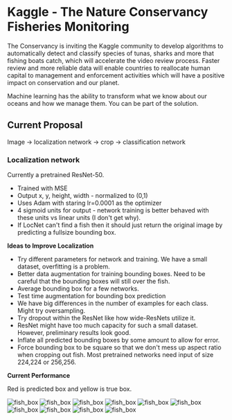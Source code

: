 # Kaggle - The Nature Conservancy Fisheries Monitoring

The Conservancy is inviting the Kaggle community to develop algorithms to automatically detect and classify species of tunas, sharks and more that fishing boats catch, which will accelerate the video review process. Faster review and more reliable data will enable countries to reallocate human capital to management and enforcement activities which will have a positive impact on conservation and our planet.

Machine learning has the ability to transform what we know about our oceans and how we manage them. You can be part of the solution.

## Current Proposal

Image -> localization network -> crop -> classification network


### Localization network

Currently a pretrained ResNet-50.

* Trained with MSE
* Output x, y, height, width - normalized to (0,1)
* Uses Adam with staring lr=0.0001 as the optimizer
* 4 sigmoid units for output - network training is better behaved with these units vs linear units (I don't get why).
* If LocNet can't find a fish then it should just return the original image by predicting a fullsize bounding box.

**Ideas to Improve Localization**

* Try different parameters for network and training. We have a small dataset, overfitting is a problem.
* Better data augmentation for training bounding boxes. Need to be careful that the bounding boxes will still over the fish.
* Average bounding box for a few networks.
* Test time augmentation for bounding box prediction
* We have big differences in the number of examples for each class. Might try oversampling.
* Try dropout within the ResNet like how wide-ResNets utilize it.
* ResNet might have too much capacity for such a small dataset. However, preliminary results look good.
* Inflate all predicted bounding boxes by some amount to allow for error.
* Force bounding box to be square so that we don't mess up aspect ratio when cropping out fish. Most pretrained networks need input of size 224,224 or 256,256.

**Current Performance**

Red is predicted box and yellow is true box.

![fish_box](loc_test_imgs/fish_box_0.png)
![fish_box](loc_test_imgs/fish_box_1.png)
![fish_box](loc_test_imgs/fish_box_2.png)
![fish_box](loc_test_imgs/fish_box_3.png)
![fish_box](loc_test_imgs/fish_box_4.png)
![fish_box](loc_test_imgs/fish_box_5.png)
![fish_box](loc_test_imgs/fish_box_6.png)
![fish_box](loc_test_imgs/fish_box_7.png)
![fish_box](loc_test_imgs/fish_box_8.png)
![fish_box](loc_test_imgs/fish_box_9.png)

